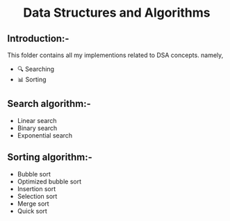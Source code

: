# <h1 align="center">Data Structures and Algorithms</h1> #
## Introduction:-
  This folder contains all my implementions related to DSA concepts. namely,
  * :mag: Searching 
  * :bar_chart: Sorting 
  
## Search algorithm:-
  * Linear search
  * Binary search
  * Exponential search
  
## Sorting algorithm:-
  * Bubble sort
  * Optimized bubble sort
  * Insertion sort
  * Selection sort
  * Merge sort
  * Quick sort
